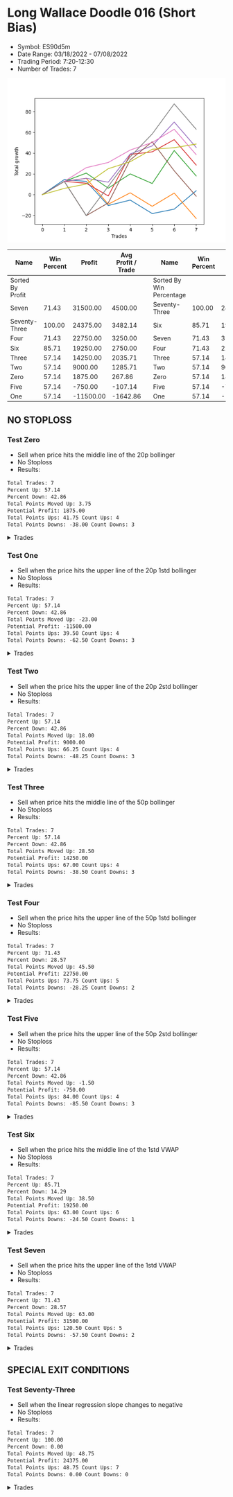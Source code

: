 # Long Wallace Doodle 016 (Short Bias)
- Symbol: ES90d5m
- Date Range: 03/18/2022 - 07/08/2022
- Trading Period: 7:20-12:30
- Number of Trades: 7

![Plot](LongWallaceDoodle016ES90d5m(ShortBias).png)

| Name | Win Percent | Profit | Avg Profit / Trade |     | Name | Win Percent | Profit | Avg Profit / Trade |
| ---- | ----------- | ------ | ------------------ | --- | ---- | ----------- | ------ | ------------------ |
| Sorted By <br> Profit | | | | | Sorted By <br> Win Percentage ||||
| Seven | 71.43 | 31500.00 | 4500.00 |     | Seventy-Three | 100.00 | 24375.00 | 3482.14 |
| Seventy-Three | 100.00 | 24375.00 | 3482.14 |     | Six | 85.71 | 19250.00 | 2750.00 |
| Four | 71.43 | 22750.00 | 3250.00 |     | Seven | 71.43 | 31500.00 | 4500.00 |
| Six | 85.71 | 19250.00 | 2750.00 |     | Four | 71.43 | 22750.00 | 3250.00 |
| Three | 57.14 | 14250.00 | 2035.71 |     | Three | 57.14 | 14250.00 | 2035.71 |
| Two | 57.14 | 9000.00 | 1285.71 |     | Two | 57.14 | 9000.00 | 1285.71 |
| Zero | 57.14 | 1875.00 | 267.86 |     | Zero | 57.14 | 1875.00 | 267.86 |
| Five | 57.14 | -750.00 | -107.14 |     | Five | 57.14 | -750.00 | -107.14 |
| One | 57.14 | -11500.00 | -1642.86 |     | One | 57.14 | -11500.00 | -1642.86 |

## NO STOPLOSS

### Test Zero
* Sell when price hits the middle line of the 20p bollinger
* No Stoploss
* Results:
```
Total Trades: 7
Percent Up: 57.14
Percent Down: 42.86
Total Points Moved Up: 3.75
Potential Profit: 1875.00
Total Points Ups: 41.75 Count Ups: 4
Total Points Downs: -38.00 Count Downs: 3
```

<details><summary>Trades</summary>

<code>In: 2022-03-30 12:25:00		Out: 2022-03-30 12:47:25		Total Position Time: 22:25		Total Move Up: 14.50		Total to Date: 14.50</code> <br />
<code>In: 2022-04-26 07:45:00		Out: 2022-04-26 09:15:20		Total Position Time: 90:20		Total Move Up: -1.75		Total to Date: 12.75</code> <br />
<code>In: 2022-05-20 08:25:00		Out: 2022-05-20 10:38:15		Total Position Time: 133:15		Total Move Up: -23.25		Total to Date: -10.50</code> <br />
<code>In: 2022-05-24 07:25:00		Out: 2022-05-24 08:30:05		Total Position Time: 65:05		Total Move Up: 5.25		Total to Date: -5.25</code> <br />
<code>In: 2022-06-01 07:50:00		Out: 2022-06-01 09:41:05		Total Position Time: 111:05		Total Move Up: -13.00		Total to Date: -18.25</code> <br />
<code>In: 2022-06-13 07:30:00		Out: 2022-06-13 08:23:35		Total Position Time: 53:35		Total Move Up: 4.25		Total to Date: -14.00</code> <br />
<code>In: 2022-06-28 09:05:00		Out: 2022-06-28 09:45:55		Total Position Time: 40:55		Total Move Up: 17.75		Total to Date: 3.75</code> <br />


</details>

### Test One
* Sell when the price hits the upper line of the 20p 1std bollinger
* No Stoploss
* Results:
```
Total Trades: 7
Percent Up: 57.14
Percent Down: 42.86
Total Points Moved Up: -23.00
Potential Profit: -11500.00
Total Points Ups: 39.50 Count Ups: 4
Total Points Downs: -62.50 Count Downs: 3
```

<details><summary>Trades</summary>

<code>In: 2022-03-30 12:25:00		Out: 2022-03-30 12:50:00		Total Position Time: 25:00		Total Move Up: 12.75		Total to Date: 12.75</code> <br />
<code>In: 2022-04-26 07:45:00		Out: 2022-04-26 09:20:25		Total Position Time: 95:25		Total Move Up: 3.00		Total to Date: 15.75</code> <br />
<code>In: 2022-05-20 08:25:00		Out: 2022-05-20 11:44:45		Total Position Time: 199:45		Total Move Up: -25.00		Total to Date: -9.25</code> <br />
<code>In: 2022-05-24 07:25:00		Out: 2022-05-24 08:43:15		Total Position Time: 78:15		Total Move Up: 11.00		Total to Date: 1.75</code> <br />
<code>In: 2022-06-01 07:50:00		Out: 2022-06-01 10:01:25		Total Position Time: 131:25		Total Move Up: -13.00		Total to Date: -11.25</code> <br />
<code>In: 2022-06-13 07:30:00		Out: 2022-06-13 08:40:05		Total Position Time: 70:05		Total Move Up: 12.75		Total to Date: 1.50</code> <br />
<code>In: 2022-06-28 09:05:00		Out: 2022-06-28 12:50:00		Total Position Time: 225:00		Total Move Up: -24.50		Total to Date: -23.00</code> <br />


</details>

### Test Two
* Sell when the price hits the upper line of the 20p 2std bollinger
* No Stoploss
* Results:
```
Total Trades: 7
Percent Up: 57.14
Percent Down: 42.86
Total Points Moved Up: 18.00
Potential Profit: 9000.00
Total Points Ups: 66.25 Count Ups: 4
Total Points Downs: -48.25 Count Downs: 3
```

<details><summary>Trades</summary>

<code>In: 2022-03-30 12:25:00		Out: 2022-03-30 12:50:00		Total Position Time: 25:00		Total Move Up: 12.75		Total to Date: 12.75</code> <br />
<code>In: 2022-04-26 07:45:00		Out: 2022-04-26 09:23:40		Total Position Time: 98:40		Total Move Up: 8.00		Total to Date: 20.75</code> <br />
<code>In: 2022-05-20 08:25:00		Out: 2022-05-20 11:52:25		Total Position Time: 207:25		Total Move Up: -14.50		Total to Date: 6.25</code> <br />
<code>In: 2022-05-24 07:25:00		Out: 2022-05-24 08:45:05		Total Position Time: 80:05		Total Move Up: 13.75		Total to Date: 20.00</code> <br />
<code>In: 2022-06-01 07:50:00		Out: 2022-06-01 10:07:50		Total Position Time: 137:50		Total Move Up: -9.25		Total to Date: 10.75</code> <br />
<code>In: 2022-06-13 07:30:00		Out: 2022-06-13 09:34:05		Total Position Time: 124:05		Total Move Up: 31.75		Total to Date: 42.50</code> <br />
<code>In: 2022-06-28 09:05:00		Out: 2022-06-28 12:50:00		Total Position Time: 225:00		Total Move Up: -24.50		Total to Date: 18.00</code> <br />


</details>

### Test Three
* Sell when price hits the middle line of the 50p bollinger
* No Stoploss
* Results:
```
Total Trades: 7
Percent Up: 57.14
Percent Down: 42.86
Total Points Moved Up: 28.50
Potential Profit: 14250.00
Total Points Ups: 67.00 Count Ups: 4
Total Points Downs: -38.50 Count Downs: 3
```

<details><summary>Trades</summary>

<code>In: 2022-03-30 12:25:00		Out: 2022-03-30 12:50:00		Total Position Time: 25:00		Total Move Up: 12.75		Total to Date: 12.75</code> <br />
<code>In: 2022-04-26 07:45:00		Out: 2022-04-26 11:21:30		Total Position Time: 216:30		Total Move Up: -1.75		Total to Date: 11.00</code> <br />
<code>In: 2022-05-20 08:25:00		Out: 2022-05-20 11:54:00		Total Position Time: 209:00		Total Move Up: -12.25		Total to Date: -1.25</code> <br />
<code>In: 2022-05-24 07:25:00		Out: 2022-05-24 09:15:10		Total Position Time: 110:10		Total Move Up: 40.00		Total to Date: 38.75</code> <br />
<code>In: 2022-06-01 07:50:00		Out: 2022-06-01 10:38:00		Total Position Time: 168:00		Total Move Up: 2.50		Total to Date: 41.25</code> <br />
<code>In: 2022-06-13 07:30:00		Out: 2022-06-13 10:42:25		Total Position Time: 192:25		Total Move Up: 11.75		Total to Date: 53.00</code> <br />
<code>In: 2022-06-28 09:05:00		Out: 2022-06-28 12:50:00		Total Position Time: 225:00		Total Move Up: -24.50		Total to Date: 28.50</code> <br />


</details>

### Test Four
* Sell when the price hits the upper line of the 50p 1std bollinger
* No Stoploss
* Results:
```
Total Trades: 7
Percent Up: 71.43
Percent Down: 28.57
Total Points Moved Up: 45.50
Potential Profit: 22750.00
Total Points Ups: 73.75 Count Ups: 5
Total Points Downs: -28.25 Count Downs: 2
```

<details><summary>Trades</summary>

<code>In: 2022-03-30 12:25:00		Out: 2022-03-30 12:50:00		Total Position Time: 25:00		Total Move Up: 12.75		Total to Date: 12.75</code> <br />
<code>In: 2022-04-26 07:45:00		Out: 2022-04-26 12:00:20		Total Position Time: 255:20		Total Move Up: 3.00		Total to Date: 15.75</code> <br />
<code>In: 2022-05-20 08:25:00		Out: 2022-05-20 12:29:35		Total Position Time: 244:35		Total Move Up: -3.75		Total to Date: 12.00</code> <br />
<code>In: 2022-05-24 07:25:00		Out: 2022-05-24 10:40:25		Total Position Time: 195:25		Total Move Up: 27.25		Total to Date: 39.25</code> <br />
<code>In: 2022-06-01 07:50:00		Out: 2022-06-01 11:15:20		Total Position Time: 205:20		Total Move Up: 7.75		Total to Date: 47.00</code> <br />
<code>In: 2022-06-13 07:30:00		Out: 2022-06-13 10:48:30		Total Position Time: 198:30		Total Move Up: 23.00		Total to Date: 70.00</code> <br />
<code>In: 2022-06-28 09:05:00		Out: 2022-06-28 12:50:00		Total Position Time: 225:00		Total Move Up: -24.50		Total to Date: 45.50</code> <br />


</details>

### Test Five
* Sell when the price hits the upper line of the 50p 2std bollinger
* No Stoploss
* Results:
```
Total Trades: 7
Percent Up: 57.14
Percent Down: 42.86
Total Points Moved Up: -1.50
Potential Profit: -750.00
Total Points Ups: 84.00 Count Ups: 4
Total Points Downs: -85.50 Count Downs: 3
```

<details><summary>Trades</summary>

<code>In: 2022-03-30 12:25:00		Out: 2022-03-30 12:50:00		Total Position Time: 25:00		Total Move Up: 12.75		Total to Date: 12.75</code> <br />
<code>In: 2022-04-26 07:45:00		Out: 2022-04-26 12:50:00		Total Position Time: 305:00		Total Move Up: -33.00		Total to Date: -20.25</code> <br />
<code>In: 2022-05-20 08:25:00		Out: 2022-05-20 12:36:10		Total Position Time: 251:10		Total Move Up: 12.25		Total to Date: -8.00</code> <br />
<code>In: 2022-05-24 07:25:00		Out: 2022-05-24 11:09:30		Total Position Time: 224:30		Total Move Up: 41.50		Total to Date: 33.50</code> <br />
<code>In: 2022-06-01 07:50:00		Out: 2022-06-01 11:23:30		Total Position Time: 213:30		Total Move Up: 17.50		Total to Date: 51.00</code> <br />
<code>In: 2022-06-13 07:30:00		Out: 2022-06-13 12:50:00		Total Position Time: 320:00		Total Move Up: -28.00		Total to Date: 23.00</code> <br />
<code>In: 2022-06-28 09:05:00		Out: 2022-06-28 12:50:00		Total Position Time: 225:00		Total Move Up: -24.50		Total to Date: -1.50</code> <br />


</details>

### Test Six
* Sell when the price hits the middle line of the 1std VWAP
* No Stoploss
* Results:
```
Total Trades: 7
Percent Up: 85.71
Percent Down: 14.29
Total Points Moved Up: 38.50
Potential Profit: 19250.00
Total Points Ups: 63.00 Count Ups: 6
Total Points Downs: -24.50 Count Downs: 1
```

<details><summary>Trades</summary>

<code>In: 2022-03-30 12:25:00		Out: 2022-03-30 12:50:00		Total Position Time: 25:00		Total Move Up: 12.75		Total to Date: 12.75</code> <br />
<code>In: 2022-04-26 07:45:00		Out: 2022-04-26 09:27:50		Total Position Time: 102:50		Total Move Up: 13.25		Total to Date: 26.00</code> <br />
<code>In: 2022-05-20 08:25:00		Out: 2022-05-20 12:34:05		Total Position Time: 249:05		Total Move Up: 5.00		Total to Date: 31.00</code> <br />
<code>In: 2022-05-24 07:25:00		Out: 2022-05-24 08:44:50		Total Position Time: 79:50		Total Move Up: 12.00		Total to Date: 43.00</code> <br />
<code>In: 2022-06-01 07:50:00		Out: 2022-06-01 11:04:50		Total Position Time: 194:50		Total Move Up: 7.25		Total to Date: 50.25</code> <br />
<code>In: 2022-06-13 07:30:00		Out: 2022-06-13 08:39:15		Total Position Time: 69:15		Total Move Up: 12.75		Total to Date: 63.00</code> <br />
<code>In: 2022-06-28 09:05:00		Out: 2022-06-28 12:50:00		Total Position Time: 225:00		Total Move Up: -24.50		Total to Date: 38.50</code> <br />


</details>

### Test Seven
* Sell when the price hits the upper line of the 1std VWAP
* No Stoploss
* Results:
```
Total Trades: 7
Percent Up: 71.43
Percent Down: 28.57
Total Points Moved Up: 63.00
Potential Profit: 31500.00
Total Points Ups: 120.50 Count Ups: 5
Total Points Downs: -57.50 Count Downs: 2
```

<details><summary>Trades</summary>

<code>In: 2022-03-30 12:25:00		Out: 2022-03-30 12:50:00		Total Position Time: 25:00		Total Move Up: 12.75		Total to Date: 12.75</code> <br />
<code>In: 2022-04-26 07:45:00		Out: 2022-04-26 12:50:00		Total Position Time: 305:00		Total Move Up: -33.00		Total to Date: -20.25</code> <br />
<code>In: 2022-05-20 08:25:00		Out: 2022-05-20 12:50:00		Total Position Time: 265:00		Total Move Up: 28.25		Total to Date: 8.00</code> <br />
<code>In: 2022-05-24 07:25:00		Out: 2022-05-24 08:59:15		Total Position Time: 94:15		Total Move Up: 28.50		Total to Date: 36.50</code> <br />
<code>In: 2022-06-01 07:50:00		Out: 2022-06-01 12:50:00		Total Position Time: 300:00		Total Move Up: 22.00		Total to Date: 58.50</code> <br />
<code>In: 2022-06-13 07:30:00		Out: 2022-06-13 09:33:55		Total Position Time: 123:55		Total Move Up: 29.00		Total to Date: 87.50</code> <br />
<code>In: 2022-06-28 09:05:00		Out: 2022-06-28 12:50:00		Total Position Time: 225:00		Total Move Up: -24.50		Total to Date: 63.00</code> <br />


</details>

## SPECIAL EXIT CONDITIONS 

### Test Seventy-Three
* Sell when the linear regression slope changes to negative
* No Stoploss
* Results:
```
Total Trades: 7
Percent Up: 100.00
Percent Down: 0.00
Total Points Moved Up: 48.75
Potential Profit: 24375.00
Total Points Ups: 48.75 Count Ups: 7
Total Points Downs: 0.00 Count Downs: 0
```

<details><summary>Trades</summary>

<code>In: 2022-03-30 12:25:00		Out: 2022-03-30 12:30:00		Total Position Time: 05:00		Total Move Up: 6.00		Total to Date: 6.00</code> <br />
<code>In: 2022-04-26 07:45:00		Out: 2022-04-26 07:56:05		Total Position Time: 11:05		Total Move Up: 4.25		Total to Date: 10.25</code> <br />
<code>In: 2022-05-20 08:25:00		Out: 2022-05-20 08:35:05		Total Position Time: 10:05		Total Move Up: 14.75		Total to Date: 25.00</code> <br />
<code>In: 2022-05-24 07:25:00		Out: 2022-05-24 07:30:05		Total Position Time: 05:05		Total Move Up: 6.75		Total to Date: 31.75</code> <br />
<code>In: 2022-06-01 07:50:00		Out: 2022-06-01 07:58:05		Total Position Time: 08:05		Total Move Up: 12.00		Total to Date: 43.75</code> <br />
<code>In: 2022-06-13 07:30:00		Out: 2022-06-13 07:34:05		Total Position Time: 04:05		Total Move Up: 1.50		Total to Date: 45.25</code> <br />
<code>In: 2022-06-28 09:05:00		Out: 2022-06-28 09:16:05		Total Position Time: 11:05		Total Move Up: 3.50		Total to Date: 48.75</code> <br />


</details>